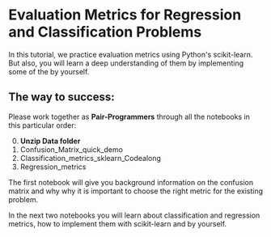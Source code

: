 # Evaluation Metrics for Regression and Classification Problems

In this tutorial, we practice evaluation metrics 
using Python's scikit-learn. 
But also, you will learn a deep understanding
of them by implementing some of the by yourself.

## The way to success:

Please work together as **Pair-Programmers** through all the notebooks
in this particular order:

0. **Unzip Data folder**
1. Confusion_Matrix_quick_demo
2. Classification_metrics_sklearn_Codealong
3. Regression_metrics

The first notebook will give you background
information on the confusion matrix and why
why it is important to choose the right metric for the existing problem.

In the next two notebooks you will learn about classification
and regression metrics, how to implement them
with scikit-learn and by yourself.